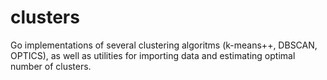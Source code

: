 # clusters

Go implementations of several clustering algoritms (k-means++, DBSCAN, OPTICS), as well as utilities for importing data and estimating optimal number of clusters.
